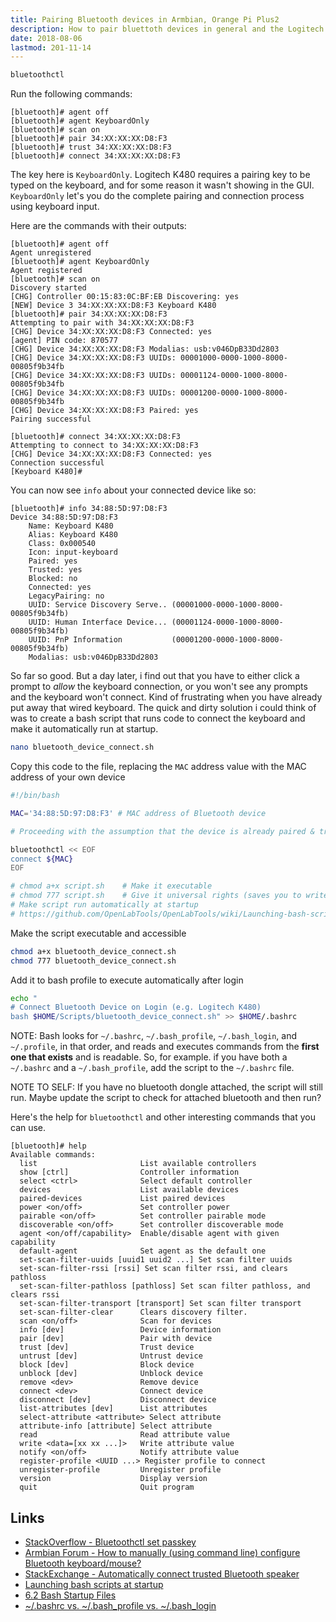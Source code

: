 ```yaml
---
title: Pairing Bluetooth devices in Armbian, Orange Pi Plus2 
description: How to pair bluettoth devices in general and the Logitech K480 bluetooth multi-device keyboard in particular on Armbian (Orange Pi Plus2)
date: 2018-08-06
lastmod: 201-11-14
---
```



```bash
bluetoothctl
```

Run the following commands:

```
[bluetooth]# agent off
[bluetooth]# agent KeyboardOnly 
[bluetooth]# scan on
[bluetooth]# pair 34:XX:XX:XX:D8:F3
[bluetooth]# trust 34:XX:XX:XX:D8:F3
[bluetooth]# connect 34:XX:XX:XX:D8:F3
```

The key here is `KeyboardOnly`. Logitech K480 requires a pairing key to be typed on the keyboard, and for some reason it wasn't showing in the GUI. `KeyboardOnly` let's you do the complete pairing and connection process using keyboard input.

Here are the commands with their outputs:

```
[bluetooth]# agent off
Agent unregistered
[bluetooth]# agent KeyboardOnly 
Agent registered
[bluetooth]# scan on
Discovery started
[CHG] Controller 00:15:83:0C:BF:EB Discovering: yes
[NEW] Device 3 34:XX:XX:XX:D8:F3 Keyboard K480
[bluetooth]# pair 34:XX:XX:XX:D8:F3
Attempting to pair with 34:XX:XX:XX:D8:F3
[CHG] Device 34:XX:XX:XX:D8:F3 Connected: yes
[agent] PIN code: 870577
[CHG] Device 34:XX:XX:XX:D8:F3 Modalias: usb:v046DpB33Dd2803
[CHG] Device 34:XX:XX:XX:D8:F3 UUIDs: 00001000-0000-1000-8000-00805f9b34fb
[CHG] Device 34:XX:XX:XX:D8:F3 UUIDs: 00001124-0000-1000-8000-00805f9b34fb
[CHG] Device 34:XX:XX:XX:D8:F3 UUIDs: 00001200-0000-1000-8000-00805f9b34fb
[CHG] Device 34:XX:XX:XX:D8:F3 Paired: yes
Pairing successful

[bluetooth]# connect 34:XX:XX:XX:D8:F3
Attempting to connect to 34:XX:XX:XX:D8:F3
[CHG] Device 34:XX:XX:XX:D8:F3 Connected: yes
Connection successful
[Keyboard K480]# 

```

You can now see `info` about your connected device like so:

```
[bluetooth]# info 34:88:5D:97:D8:F3 
Device 34:88:5D:97:D8:F3
	Name: Keyboard K480
	Alias: Keyboard K480
	Class: 0x000540
	Icon: input-keyboard
	Paired: yes
	Trusted: yes
	Blocked: no
	Connected: yes
	LegacyPairing: no
	UUID: Service Discovery Serve.. (00001000-0000-1000-8000-00805f9b34fb)
	UUID: Human Interface Device... (00001124-0000-1000-8000-00805f9b34fb)
	UUID: PnP Information           (00001200-0000-1000-8000-00805f9b34fb)
	Modalias: usb:v046DpB33Dd2803
```

So far so good. But a day later, i find out that you have to either click a prompt to _allow_ the keyboard connection, or you won't see any prompts and the keyboard won't connect. Kind of frustrating when you have already put away that wired keyboard. The quick and dirty solution i could think of was to create a bash script that runs code to connect the keyboard and make it automatically run at startup.

```bash
nano bluetooth_device_connect.sh
```

Copy this code to the file, replacing the `MAC` address value with the MAC address of your own device


```bash
#!/bin/bash

MAC='34:88:5D:97:D8:F3' # MAC address of Bluetooth device

# Proceeding with the assumption that the device is already paired & trusted

bluetoothctl << EOF
connect ${MAC}
EOF

# chmod a+x script.sh    # Make it executable
# chmod 777 script.sh    # Give it universal rights (saves you to write sudo every time)
# Make script run automatically at startup
# https://github.com/OpenLabTools/OpenLabTools/wiki/Launching-bash-scripts-at-startup
```

Make the script executable and accessible

```bash
chmod a+x bluetooth_device_connect.sh
chmod 777 bluetooth_device_connect.sh
```

Add it to bash profile to execute automatically after login

```bash
echo "
# Connect Bluetooth Device on Login (e.g. Logitech K480)
bash $HOME/Scripts/bluetooth_device_connect.sh" >> $HOME/.bashrc
```

NOTE: Bash looks for `~/.bashrc`, `~/.bash_profile`, `~/.bash_login`, and `~/.profile`, in that order, and reads and executes commands from the **first one that exists** and is readable. So, for example. if you have both a `~/.bashrc` and a `~/.bash_profile`, add the script to the `~/.bashrc` file.

NOTE TO SELF: If you have no bluetooth dongle attached, the script will still run. Maybe update the script to check for attached bluetooth and then run?

Here's the help for `bluetoothctl` and other interesting commands that you can use.

```
[bluetooth]# help
Available commands:
  list                       List available controllers
  show [ctrl]                Controller information
  select <ctrl>              Select default controller
  devices                    List available devices
  paired-devices             List paired devices
  power <on/off>             Set controller power
  pairable <on/off>          Set controller pairable mode
  discoverable <on/off>      Set controller discoverable mode
  agent <on/off/capability>  Enable/disable agent with given capability
  default-agent              Set agent as the default one
  set-scan-filter-uuids [uuid1 uuid2 ...] Set scan filter uuids
  set-scan-filter-rssi [rssi] Set scan filter rssi, and clears pathloss
  set-scan-filter-pathloss [pathloss] Set scan filter pathloss, and clears rssi
  set-scan-filter-transport [transport] Set scan filter transport
  set-scan-filter-clear      Clears discovery filter.
  scan <on/off>              Scan for devices
  info [dev]                 Device information
  pair [dev]                 Pair with device
  trust [dev]                Trust device
  untrust [dev]              Untrust device
  block [dev]                Block device
  unblock [dev]              Unblock device
  remove <dev>               Remove device
  connect <dev>              Connect device
  disconnect [dev]           Disconnect device
  list-attributes [dev]      List attributes
  select-attribute <attribute> Select attribute
  attribute-info [attribute] Select attribute
  read                       Read attribute value
  write <data=[xx xx ...]>   Write attribute value
  notify <on/off>            Notify attribute value
  register-profile <UUID ...> Register profile to connect
  unregister-profile         Unregister profile
  version                    Display version
  quit                       Quit program
```
  
Links
---
  
- [StackOverflow - Bluetoothctl set passkey](https://stackoverflow.com/a/41520644)
- [Armbian Forum - How to manually (using command line) configure Bluetooth keyboard/mouse?](https://forum.armbian.com/topic/2992-how-to-manually-using-command-line-configure-bluetooth-keyboardmouse/)
- [StackExchange - Automatically connect trusted Bluetooth speaker](https://raspberrypi.stackexchange.com/questions/53408/automatically-connect-trusted-bluetooth-speaker)
- [Launching bash scripts at startup](https://github.com/OpenLabTools/OpenLabTools/wiki/Launching-bash-scripts-at-startup)
- [6.2 Bash Startup Files](https://www.gnu.org/software/bash/manual/html_node/Bash-Startup-Files.html)
- [~/.bashrc vs. ~/.bash_profile vs. ~/.bash_login](https://askubuntu.com/a/98567)
